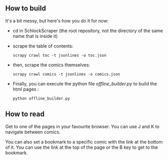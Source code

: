 How to build
------------

It's a bit messy, but here's how you do it for now:

-   cd in SchlockScraper (the root repository, not the directory of the same name that is inside it)

-   scrape the table of contents:
    
	    scrapy crawl toc -t jsonlines -o toc.json
		
-   then, scrape the comics themselves:
		
		scrapy crawl comics -t jsonlines -o comics.json
		
-   Finally, you can execute the python file *offline_builder.py* to build the html pages :

        python offline_builder.py
		
		
How to read
-----------

Get to one of the pages in your favourite browser.
You can use J and K to navigate between comics.

You can also set a bookmark to a specific comic with the link at the bottom of it.
You can use the link at the top of the page or the B key to get to the bookmark.